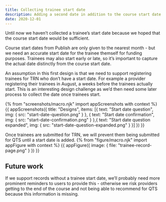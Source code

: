 ```yaml
---
title: Collecting trainee start date
description: Adding a second date in addition to the course start date
date: 2020-12-01
---
```


Until now we haven’t collected a trainee’s start date because we hoped that the course start date would be sufficient.

Course start dates from Publish are only given to the nearest month - but we need an accurate start date for the trainee themself for funding purposes. Trainees may also start early or late, so it’s important to capture the actual date distinctly from the course start date.

An assumption in this first design is that we need to support registering trainees for TRN who don’t have a start date. For example a provider registering their trainees in August, a weeks before the trainees actually start. This is an interesting design challenge as we’d then need some later process to collect the date once trainees start.


{% from "screenshots/macro.njk" import appScreenshots with context %}
{{ appScreenshots({
  title: "Designs",
  items: [{
      text: "Start date question",
      img: { src: "start-date-question.png" }
    },
    {
      text: "Start date confirmation",
      img: { src: "start-date-confirmation.png" }
    },{
      text: "Start date question expanded",
      img: { src: "start-date-question-expanded.png" }
    }]
}) }}


Once trainees are submitted for TRN, we will prevent them being submitted for QTS until a start date is added.
{% from "figure/macro.njk" import appFigure with context %}
{{ appFigure({
  image: {
    file: "trainee-record-page.png"
  }
}) }}


## Future work

If we support records without a trainee start date, we’ll probably need more prominent reminders to users to provide this - otherwise we risk providers getting to the end of the course and not being able to recommend for QTS because this information is missing.
